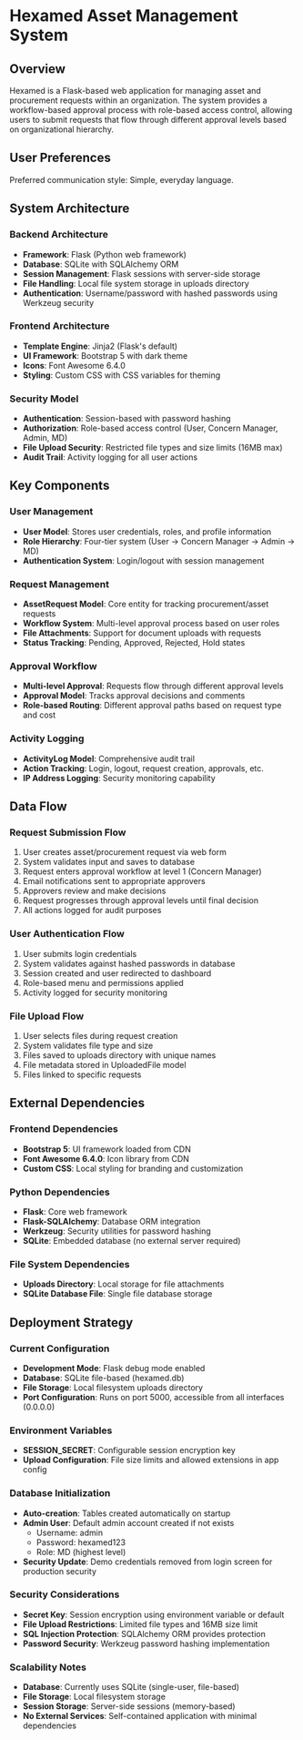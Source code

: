 # Hexamed Asset Management System

## Overview

Hexamed is a Flask-based web application for managing asset and procurement requests within an organization. The system provides a workflow-based approval process with role-based access control, allowing users to submit requests that flow through different approval levels based on organizational hierarchy.

## User Preferences

Preferred communication style: Simple, everyday language.

## System Architecture

### Backend Architecture
- **Framework**: Flask (Python web framework)
- **Database**: SQLite with SQLAlchemy ORM
- **Session Management**: Flask sessions with server-side storage
- **File Handling**: Local file system storage in uploads directory
- **Authentication**: Username/password with hashed passwords using Werkzeug security

### Frontend Architecture
- **Template Engine**: Jinja2 (Flask's default)
- **UI Framework**: Bootstrap 5 with dark theme
- **Icons**: Font Awesome 6.4.0
- **Styling**: Custom CSS with CSS variables for theming

### Security Model
- **Authentication**: Session-based with password hashing
- **Authorization**: Role-based access control (User, Concern Manager, Admin, MD)
- **File Upload Security**: Restricted file types and size limits (16MB max)
- **Audit Trail**: Activity logging for all user actions

## Key Components

### User Management
- **User Model**: Stores user credentials, roles, and profile information
- **Role Hierarchy**: Four-tier system (User → Concern Manager → Admin → MD)
- **Authentication System**: Login/logout with session management

### Request Management
- **AssetRequest Model**: Core entity for tracking procurement/asset requests
- **Workflow System**: Multi-level approval process based on user roles
- **File Attachments**: Support for document uploads with requests
- **Status Tracking**: Pending, Approved, Rejected, Hold states

### Approval Workflow
- **Multi-level Approval**: Requests flow through different approval levels
- **Approval Model**: Tracks approval decisions and comments
- **Role-based Routing**: Different approval paths based on request type and cost

### Activity Logging
- **ActivityLog Model**: Comprehensive audit trail
- **Action Tracking**: Login, logout, request creation, approvals, etc.
- **IP Address Logging**: Security monitoring capability

## Data Flow

### Request Submission Flow
1. User creates asset/procurement request via web form
2. System validates input and saves to database
3. Request enters approval workflow at level 1 (Concern Manager)
4. Email notifications sent to appropriate approvers
5. Approvers review and make decisions
6. Request progresses through approval levels until final decision
7. All actions logged for audit purposes

### User Authentication Flow
1. User submits login credentials
2. System validates against hashed passwords in database
3. Session created and user redirected to dashboard
4. Role-based menu and permissions applied
5. Activity logged for security monitoring

### File Upload Flow
1. User selects files during request creation
2. System validates file type and size
3. Files saved to uploads directory with unique names
4. File metadata stored in UploadedFile model
5. Files linked to specific requests

## External Dependencies

### Frontend Dependencies
- **Bootstrap 5**: UI framework loaded from CDN
- **Font Awesome 6.4.0**: Icon library from CDN
- **Custom CSS**: Local styling for branding and customization

### Python Dependencies
- **Flask**: Core web framework
- **Flask-SQLAlchemy**: Database ORM integration
- **Werkzeug**: Security utilities for password hashing
- **SQLite**: Embedded database (no external server required)

### File System Dependencies
- **Uploads Directory**: Local storage for file attachments
- **SQLite Database File**: Single file database storage

## Deployment Strategy

### Current Configuration
- **Development Mode**: Flask debug mode enabled
- **Database**: SQLite file-based (hexamed.db)
- **File Storage**: Local filesystem uploads directory
- **Port Configuration**: Runs on port 5000, accessible from all interfaces (0.0.0.0)

### Environment Variables
- **SESSION_SECRET**: Configurable session encryption key
- **Upload Configuration**: File size limits and allowed extensions in app config

### Database Initialization
- **Auto-creation**: Tables created automatically on startup
- **Admin User**: Default admin account created if not exists
  - Username: admin
  - Password: hexamed123
  - Role: MD (highest level)
- **Security Update**: Demo credentials removed from login screen for production security

### Security Considerations
- **Secret Key**: Session encryption using environment variable or default
- **File Upload Restrictions**: Limited file types and 16MB size limit
- **SQL Injection Protection**: SQLAlchemy ORM provides protection
- **Password Security**: Werkzeug password hashing implementation

### Scalability Notes
- **Database**: Currently uses SQLite (single-user, file-based)
- **File Storage**: Local filesystem storage
- **Session Storage**: Server-side sessions (memory-based)
- **No External Services**: Self-contained application with minimal dependencies
